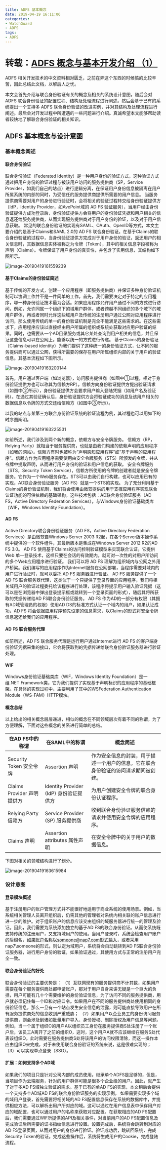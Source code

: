 ```yaml
---
title: ADFS 基本概念
date: 2019-04-19 16:11:06
categories:
- WatchGuard
- ADFS
tags:
- ADFS
---
```


# 转载：[ADFS 概念与基本开发介绍 （1）](<http://nap7.com/adfs-introduce-and-develop/>)

ADFS 相关开发技术的中文资料相对匮乏，之前在弄这个东西的时候搞的比较辛苦，因此总结此文档，以解后人之忧。

本文会首先介绍与联合身份验证有关的概念及相关的系统设计意图，随后会对 ADFS 联合身份验证的配置过程、结构及处理流程进行阐述。然后会基于已有的系统提出一个支持多 ADFS 联合身份验证的改进实例，并对其结构及处理流程进行阐述。最后会对开发过程中所遭遇的一些问题进行介绍。真诚希望本文能够帮助读者较快地了解联合身份验证的相关知识。

## ADFS 基本概念与设计意图

### 基本概念阐述

#### 联合身份验证

联合身份验证（Federated Identity）是一种用户身份的验证方式，这种验证方式通过把用户身份的验证过程与被该用户访问的服务提供商（SP，Service Provider，如我们自己的站点）进行逻辑分离，在保证用户身份信息被隔离在用户所属系统的内部的同时，为受信任的服务提供商提供所需要的用户信息。
当服务提供商需要对用户的身份进行验证时，会将相关的验证过程转交给身份验证提供方（IdP，Identity Provider，如AvePoint域的 AD FS 验证服务），当用户经由身份验证提供方成功登录后，身份验证提供方会将用户的身份验证凭据和用户相关的信息返还给服务提供商，从而实现服务提供商对于用户身份的验证，以及对于用户信息获取。
常见的联合身份验证的实现有SAML、OAuth、OpenID等方式，本文主要介绍的是基于Claims和SAML 2.0的 AD FS 联合身份验证。在基于Claims的联合身份验证的过程中，当身份验证提供方完成对于用户身份的验证，返还用户的相关信息时，其数据信息实体被称之为令牌（Token），其中的相关信息字段被称为声明（Claims）。令牌保证了用户身份的真实性，并包含了实用信息，其结构如下图所示。

![image-20190419161559239](https://ws1.sinaimg.cn/large/006tNc79gy1g280tbzifyj30yg0lk77f.jpg)

#### 基于Claims的身份验证简述

基于传统的开发方式，创建一个应用程序（即服务提供商）并保证多种身份验证机制可以协调工作并不是一件简单的工作。首先，我们需要决定对于特定的应用程序，哪一种身份验证技术最为合适。如果应用程序允许用户通过不同的方式进行访问，例如，允许同属一个组织下的域用户群体，或者跨越不同组织的多个域下的域用户群体，再或者同时允许这些域用户及传统的注册用户通过公网对应用程序进行访问，那么使用传统的单一的身份验证机制是完全不能满足这些需求的。在这些需求下，应用程序应该以直接经由用户所属的组织或系统处获取对应用户验证的结果。同时，也需要从一个AD目录服务或其它某处查询到用户相关的信息，并且保证这些信息可以在公网上，能够以统一的方式进行传递。
基于Claims的身份验证（Claims-based identity）为我们提供了这种统一的身份验证方式，让不同的服务提供商可以通过公网，获得所需要的保存在用户所属组织内部的关于用户的验证信息。其基本流程如下图所示。

![image-20190419163200144](https://ws1.sinaimg.cn/large/006tNc79gy1g280zosoxqj315y0qwdhh.jpg)

首先，用户通过客户端（如浏览器），访问服务提供商（如图中①过程，相对于身份验证提供方也可以称其为信赖方RP）。信赖方向身份验证提供方提出验证请求（如图中②所示），身份验证提供方会要求用户输入登陆凭据（如用户名及验证码）。在通过其验证确认后，身份验证提供方会将验证成功的消息及该用户相关的数据信息以令牌的方式交还给信赖方（如图中③所示）。

以我的站点与某第三方联合身份验证系统的验证流程为例，其过程也可以用如下的时序图阐明。

![image-20190419163225531](https://ws2.sinaimg.cn/large/006tNc79gy1g2811qt69kj314f0omtbs.jpg)

如前所述，我们涉及到两个新的概念，依赖方与安全令牌服务。
信赖方（RP，Relying Party）就相当于服务提供商，也就是由我们构建的依赖声明的应用程序（如我的网站）。信赖方有时也被称为“声明感知应用程序”或“基于声明的应用程序”。信赖方作为应用程序需要使用由安全令牌服务（STS）所颁发的令牌，并从令牌中提取声明，从而进行用户身份的验证和用户信息的获取。
安全令牌服务（STS，Security Token Service），信赖方所使用的令牌的创建者就是安全令牌服务。它作为一个Web服务存在。STS可以由我们自行构建，也可以应用已有的实现，AD联合身份验证服务（AD FS）就是一个STS的实现。
为了充分利用基于Claims的身份验证机制，我们将会使用由微软提供的用于支撑应用程序实现联合认证功能的可供依赖的基础架构。这些技术包括：AD联合身份验证服务（AD FS，Active Directory Federation Services），与Windows身份验证基础类库（WIF，Windows Identity Foundation）。

#### AD FS

Active Directory联合身份验证服务（AD FS，Active Directory Federation Services）是由微软自Windows Server 2003 R2起，在各个Server版本操作系统中提供的一个软件组件，其最新版本是集成在Windows Server 2012 R2的AD FS 3.0。
AD FS 使用基于Claims的访问控制验证模型来实现联合认证。它提供 Web 单一登录技术，这样只要在会话的有效期内，就可对一次性的对用户所访问的多个Web应用程序进行验证。
我们可以将 AD FS 理解为组织域内与公网之外用户桥梁。我们编写的应用程序作为Internet服务在公网部署，当程序需要对域内的用户进行验证时，就可以委托 AD FS 服务器进行验证。 AD FS 服务提供了一个 AD FS 联合服务器代理，这类似于一个只提供了登录界面的应用程序，我们将相关域用户的验证过程委托给该程序进行处理，该程序将提示用户输入验证凭据（这可以是在浏览器中弹出登录提示框或跳转到一个登录页面的形式），随后其将所获取的凭据传递给AD FS联合身份验证服务。 AD FS 作为AD的一部分有权限（其拥有AD域管理员的权限）使用AD DS的标准方式认证一个域内的用户，如果认证成功，AD FS 将会依据应用程序预先设定的信息需求，以Claims的形式将安全令牌信息返还给我们的应用程序。

#### AD FS 联合服务代理

如前所述，AD FS 联合服务代理是运行用户通过Internet进行 AD FS 的客户端身份验证凭据采集的接口，它会将获取到的凭据传递给联合身份验证服务器进行验证处理。

#### WIF

Windows身份验证基础类库（WIF，Windows Identity Foundation）是一组.NET Framework类，它为我们提供了实现基于声明标识的应用程序的基础框架。在具体的实现过程中，主要利用了其中的WSFederation Authentication Module（WS-FAM）HTTP模块。

#### 概念总结

以上给出的相关概念层层递进，相似的概念在不同领域层次有着不同的称谓，为了方便理解，下面对这些概念的关系进行简单的总结。

| **在AD FS中的称谓**        | **在SAML中的称谓**                     | **概念简述**                                                 |
| -------------------------- | -------------------------------------- | ------------------------------------------------------------ |
| Security Token 安全令牌    | Assertion 声明                         | 作为安全信息的封装，用于描述一个用户的信息，它在联合身份验证的访问请求期间被创建。 |
| Claims Provider 声明提供方 | Identity Provider (IdP) 身份验证提供方 | 为用户创建安全令牌的联合身份认证程序。                       |
| Relying Party 信赖方       | Service Provider (SP) 服务提供商       | 收到联合身份验证服务信赖的请求并使用安全令牌的应用程序。     |
| Claims 声明                | Assertion attributes 属性声明          | 在安全令牌中的关于用户的数据信息。                           |

下图对相关的领域结构进行了划分。

![image-20190419163615984](https://ws1.sinaimg.cn/large/006tNc79gy1g28146w9dhj30zi0kqq44.jpg)

### 设计意图

#### 登录模块概述

基于注册用户的账户管理方式并不能很好地适用于商业系统的使用场景。例如，当系统相关管理人员离开组织后，仍需其他的管理者对系统内相关联的账户信息进行进一步的维护。对于组织账户的信息应该交由组织的域服务器进行统一的管理及验证。因此，我们需要为系统添加独立的基于AD FS的联合身份验证。从而使系统既支持传统的注册用户，又支持域用户的使用。当用户登录时，系统会检查用户账户的后缀名，如果账户名称以someone@nap7.com形式输入，或者采用nap7\someone的形式，则认定为域用户，系统将会自动跳转到AD FS联合身份验证服务器，进行用户身份的验证，如果验证通过，其使用方式与正常的注册用户完全一致。

#### 联合身份验证的好处

联合身份验证的主要优势是：
（1）互联网现有的服务提供商不计其数，如果用户需要在每个服务提供商处都申请账户，那对于用户自身来讲无疑是一个巨大的负担，用户可能有几十个需要维护的身份验证信息，为了访问不同的服务提供商，用户就必须记住每一个ID和对应口令。如果用户在不同的服务提供商处使用相同的身份验证信息，那么一旦有一个站点发生安全信息的泄露，则可能直接导致用户在所有服务提供商处的信息收到严重威胁；
（2）如果用户以企业员工的身份访问服务提供商，则会涉及到诸如批量用户导入、身份授权、删除授权及用户信息等问题。例如，当一个属于组织O的用户A以组织员工身份在服务提供商S处注册了一个账户后，该员工A离开了之前的组织O，这时，这个用户A就不应该继续在服务S处代表该组织O。此时需要在服务提供商S处将该用户的访问权限清除，而这一操作本应由组织O来完成，对于未使用联合身份验证的系统来说，这是很难实现的；
（3）可以实现单点登录（SSO）。

#### 扩展：如何支持多个AD域

如果我们的项目只是针对公司内部的成员使用，继承单个ADFS是足够的，但是，当项目作为云端服务，针对的用户群体可能是很多个企业级的用户。因此，就产生了对于多AD FS域独立验证的需求。基于已有的单AD FS的实现，本文稍后会提供一个支持多个AD域AD FS的联合身份验证服务的实现示例。
如果需要实现多个域的域用户登录，首先需要将相关域的AD FS配置信息保存在系统的数据库中，并提供相应方法，可以解析出用户所对应的域。这可以通过在用户信息表中保存用户对应的域配置，也可以通过用户的名称来获取对应配置。在获取相应的AD FS配置后，我们需要通过WIF所提供的API及相关事件，对当前用户的AD FS配置信息及完成验证后所需要的证书指纹信息进行设置。设置完成后，系统将会跳转到对应的AD FS登录页面，从而对用户的身份进行验证。验证成功后，跳转回系统，完成Security Token的验证。完成这些操作后，系统将生成用户的Cookie，完成登陆流程。